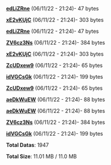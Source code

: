 [**edLiZRne**](/data/edLiZRne.txt) (06/11/22 - 21:24)- 47 bytes

[**xE2vKUjC**](/data/xE2vKUjC.txt) (06/11/22 - 21:24)- 303 bytes

[**edLiZRne**](/data/edLiZRne.txt) (06/11/22 - 21:24)- 47 bytes

[**ZV6cz3Ns**](/data/ZV6cz3Ns.txt) (06/11/22 - 21:24)- 384 bytes

[**xE2vKUjC**](/data/xE2vKUjC.txt) (06/11/22 - 21:24)- 303 bytes

[**ZcUDxew9**](/data/ZcUDxew9.txt) (06/11/22 - 21:24)- 65 bytes

[**idVGCsGk**](/data/idVGCsGk.txt) (06/11/22 - 21:24)- 199 bytes

[**ZcUDxew9**](/data/ZcUDxew9.txt) (06/11/22 - 21:24)- 65 bytes

[**aeDkWuEW**](/data/aeDkWuEW.txt) (06/11/22 - 21:24)- 88 bytes

[**aeDkWuEW**](/data/aeDkWuEW.txt) (06/11/22 - 21:24)- 88 bytes

[**ZV6cz3Ns**](/data/ZV6cz3Ns.txt) (06/11/22 - 21:24)- 384 bytes

[**idVGCsGk**](/data/idVGCsGk.txt) (06/11/22 - 21:24)- 199 bytes

**Total Datas**: 1947

**Total Size**: 11.01 MB / 11.0 MB